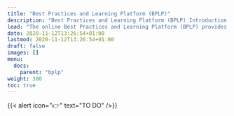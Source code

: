 ```yaml
---
title: "Best Practices and Learning Platform (BPLP)"
description: "Best Practices and Learning Platform (BPLP) Introduction and Description"
lead: "The online Best Practices and Learning Platform (BPLP) provides broadly accessible insights, best practices, and learning tools for disaster and battlefield medicine based on extensive research capabilities."
date: 2020-11-12T13:26:54+01:00
lastmod: 2020-11-12T13:26:54+01:00
draft: false
images: []
menu:
  docs:
    parent: "bplp"
weight: 300
toc: true
---
```


{{< alert icon="👉" text="TO DO" />}}
